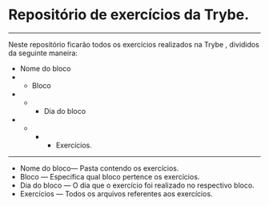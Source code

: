 # Repositório de exercícios da Trybe.
____________________________________________________________________________________________________

Neste repositório ficarão todos os exercícios realizados na Trybe , divididos da seguinte maneira:

- Nome do bloco
- - Bloco 
- - - Dia do bloco
- - - - Exercícios.
____________________________________________________________________________________________________
- Nome do bloco— Pasta contendo os exercícios.                                                     
- Bloco — Especifica qual bloco pertence os exercícios.                                            
- Dia do bloco — O dia que o exercício foi realizado no respectivo bloco.                          
- Exercícios — Todos os arquivos referentes aos exercícios.                                         
        
